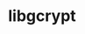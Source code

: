 ---
title: "libgcrypt"
layout: cache
categories: [package, v0.22.1]
meta: {"versions": ["1.10.3"], "compilers": ["gcc@=11.4.0", "gcc@=7.5.0", "gcc@=9.4.0", "oneapi@=2024.0.0"], "oss": ["ubuntu18.04", "ubuntu20.04", "ubuntu22.04"], "platforms": ["linux"], "targets": ["neoverse_v1", "neoverse_v2", "ppc64le", "x86_64_v3"], "stacks": ["e4s", "e4s-neoverse-v2", "e4s-neoverse_v1", "e4s-oneapi", "e4s-power", "radiuss", "root", "tutorial"], "num_specs": 7, "num_specs_by_stack": {"e4s-power": 1, "root": 7, "radiuss": 1, "e4s-neoverse_v1": 1, "e4s-neoverse-v2": 1, "e4s": 1, "tutorial": 1, "e4s-oneapi": 1}}
spec_details: [{"hash": "t4n2kqmihb5iqwepjannpmsfl6ocrdze", "compiler": "gcc@=9.4.0", "versions": ["1.10.3"], "os": "ubuntu20.04", "platform": "linux", "target": "ppc64le", "variants": ["build_system=autotools"], "stacks": ["e4s-power", "root"], "size": "-", "tarball": "https://binaries.spack.io/v0.22.1/build_cache/linux-ubuntu20.04-ppc64le/gcc-9.4.0/libgcrypt-1.10.3/linux-ubuntu20.04-ppc64le-gcc-9.4.0-libgcrypt-1.10.3-t4n2kqmihb5iqwepjannpmsfl6ocrdze.spack"}, {"hash": "fsffpyeapakyqej3ordows5q5v53cfoo", "compiler": "gcc@=7.5.0", "versions": ["1.10.3"], "os": "ubuntu18.04", "platform": "linux", "target": "x86_64_v3", "variants": ["build_system=autotools"], "stacks": ["root", "radiuss"], "size": "-", "tarball": "https://binaries.spack.io/v0.22.1/build_cache/linux-ubuntu18.04-x86_64_v3/gcc-7.5.0/libgcrypt-1.10.3/linux-ubuntu18.04-x86_64_v3-gcc-7.5.0-libgcrypt-1.10.3-fsffpyeapakyqej3ordows5q5v53cfoo.spack"}, {"hash": "dzle7464xpevv7ohilabfiycnhh2n6kn", "compiler": "gcc@=11.4.0", "versions": ["1.10.3"], "os": "ubuntu22.04", "platform": "linux", "target": "neoverse_v1", "variants": ["build_system=autotools"], "stacks": ["e4s-neoverse_v1", "root"], "size": "-", "tarball": "https://binaries.spack.io/v0.22.1/build_cache/linux-ubuntu22.04-neoverse_v1/gcc-11.4.0/libgcrypt-1.10.3/linux-ubuntu22.04-neoverse_v1-gcc-11.4.0-libgcrypt-1.10.3-dzle7464xpevv7ohilabfiycnhh2n6kn.spack"}, {"hash": "de7c3fvz7a3whgnvflcxlcx4vbzjtrcy", "compiler": "gcc@=11.4.0", "versions": ["1.10.3"], "os": "ubuntu22.04", "platform": "linux", "target": "neoverse_v2", "variants": ["build_system=autotools"], "stacks": ["e4s-neoverse-v2", "root"], "size": "-", "tarball": "https://binaries.spack.io/v0.22.1/build_cache/linux-ubuntu22.04-neoverse_v2/gcc-11.4.0/libgcrypt-1.10.3/linux-ubuntu22.04-neoverse_v2-gcc-11.4.0-libgcrypt-1.10.3-de7c3fvz7a3whgnvflcxlcx4vbzjtrcy.spack"}, {"hash": "lqcum3t4gdywgjyokn4unpsjyinfenqf", "compiler": "gcc@=11.4.0", "versions": ["1.10.3"], "os": "ubuntu22.04", "platform": "linux", "target": "x86_64_v3", "variants": ["build_system=autotools"], "stacks": ["root", "e4s"], "size": "-", "tarball": "https://binaries.spack.io/v0.22.1/build_cache/linux-ubuntu22.04-x86_64_v3/gcc-11.4.0/libgcrypt-1.10.3/linux-ubuntu22.04-x86_64_v3-gcc-11.4.0-libgcrypt-1.10.3-lqcum3t4gdywgjyokn4unpsjyinfenqf.spack"}, {"hash": "my2pdop2dmuxrvblc2ubxixwvdilx4ek", "compiler": "gcc@=11.4.0", "versions": ["1.10.3"], "os": "ubuntu22.04", "platform": "linux", "target": "x86_64_v3", "variants": ["build_system=autotools"], "stacks": ["tutorial", "root"], "size": "-", "tarball": "https://binaries.spack.io/v0.22.1/build_cache/linux-ubuntu22.04-x86_64_v3/gcc-11.4.0/libgcrypt-1.10.3/linux-ubuntu22.04-x86_64_v3-gcc-11.4.0-libgcrypt-1.10.3-my2pdop2dmuxrvblc2ubxixwvdilx4ek.spack"}, {"hash": "khnkd55d4qlsk77rj4kgm3ia2d66d54v", "compiler": "oneapi@=2024.0.0", "versions": ["1.10.3"], "os": "ubuntu22.04", "platform": "linux", "target": "x86_64_v3", "variants": ["build_system=autotools"], "stacks": ["e4s-oneapi", "root"], "size": "-", "tarball": "https://binaries.spack.io/v0.22.1/build_cache/linux-ubuntu22.04-x86_64_v3/oneapi-2024.0.0/libgcrypt-1.10.3/linux-ubuntu22.04-x86_64_v3-oneapi-2024.0.0-libgcrypt-1.10.3-khnkd55d4qlsk77rj4kgm3ia2d66d54v.spack"}]
---